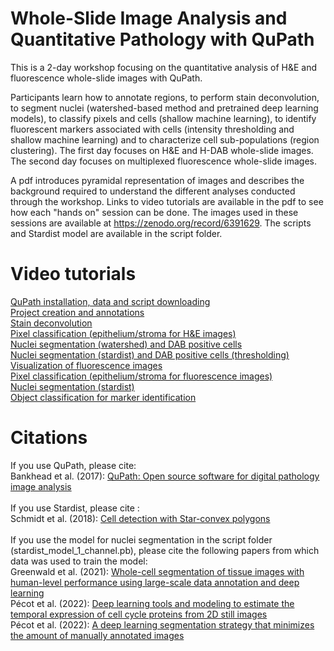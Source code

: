 # Whole-Slide Image Analysis and Quantitative Pathology with QuPath

This is a 2-day workshop focusing on the quantitative analysis of H&E and fluorescence whole-slide images with QuPath.

Participants learn how to annotate regions, to perform stain deconvolution, to segment nuclei (watershed-based method and pretrained deep learning models), to classify pixels and cells (shallow machine learning), to identify fluorescent markers associated with cells (intensity thresholding and shallow machine learning) and to characterize cell sub-populations (region clustering). The first day focuses on H&E and H-DAB whole-slide images. The second day focuses on multiplexed fluorescence whole-slide images.

A pdf introduces pyramidal representation of images and describes the background required to understand the different analyses conducted through the workshop. Links to video tutorials are available in the pdf to see how each "hands on" session can be done. The images used in these sessions are available at https://zenodo.org/record/6391629. The scripts and Stardist model are available in the script folder.

# Video tutorials
[QuPath installation, data and script downloading](https://youtu.be/4RqV4QpYFo0) <br>
[Project creation and annotations](https://youtu.be/vr9w_LYtSso) <br>
[Stain deconvolution](https://youtu.be/fHbsWGF47Zg) <br>
[Pixel classification (epithelium/stroma for H&E images)](https://youtu.be/kGvZRBEeqI0) <br>
[Nuclei segmentation (watershed) and DAB positive cells](https://youtu.be/ASY7sepHHyw) <br>
[Nuclei segmentation (stardist) and DAB positive cells (thresholding)](https://youtu.be/3Dsq9NljCVs) <br>
[Visualization of fluorescence images](https://youtu.be/BIF9KHu1RLk) <br>
[Pixel classification (epithelium/stroma for fluorescence images)](https://youtu.be/VbcTe7bawRs) <br>
[Nuclei segmentation (stardist)](https://youtu.be/GBFBVT2stMQ) <br>
[Object classification for marker identification](https://youtu.be/HI2-BNpjKmo) <br>

# Citations
If you use QuPath, please cite: <br> 
Bankhead et al. (2017): [QuPath: Open source software for digital pathology image analysis](https://doi.org/10.1038/s41598-017-17204-5) <br><br> 
If you use Stardist, please cite : <br>
Schmidt et al. (2018): [Cell detection with Star-convex polygons](https://arxiv.org/abs/1806.03535) <br><br> 
If you use the model for nuclei segmentation in the script folder (stardist_model_1_channel.pb), please cite the following papers from which data was used to train the model: <br> 
Greenwald et al. (2021): [Whole-cell segmentation of tissue images with human-level performance using large-scale data annotation and deep learning](https://doi.org/10.1038/s41587-021-01094-0) <br>
Pécot et al. (2022): [Deep learning tools and modeling to estimate the temporal expression of cell cycle proteins from 2D still images](https://doi.org/10.1371/journal.pcbi.1009949) <br>
Pécot et al. (2022): [A deep learning segmentation strategy that minimizes the amount of manually annotated images](https://doi.org/10.12688/f1000research.52026.2)
